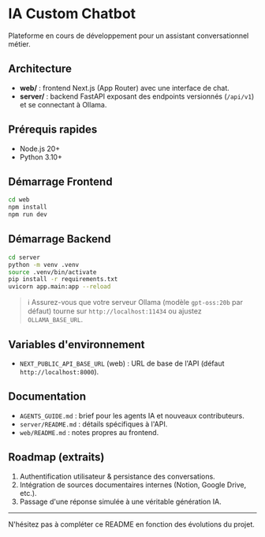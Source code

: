 # IA Custom Chatbot

Plateforme en cours de développement pour un assistant conversationnel métier.

## Architecture
- **web/** : frontend Next.js (App Router) avec une interface de chat.
- **server/** : backend FastAPI exposant des endpoints versionnés (`/api/v1`) et se connectant à Ollama.

## Prérequis rapides
- Node.js 20+
- Python 3.10+

## Démarrage Frontend
```bash
cd web
npm install
npm run dev
```

## Démarrage Backend
```bash
cd server
python -m venv .venv
source .venv/bin/activate
pip install -r requirements.txt
uvicorn app.main:app --reload
```

> ℹ️ Assurez-vous que votre serveur Ollama (modèle `gpt-oss:20b` par défaut) tourne sur `http://localhost:11434` ou ajustez `OLLAMA_BASE_URL`.

## Variables d'environnement
- `NEXT_PUBLIC_API_BASE_URL` (web) : URL de base de l'API (défaut `http://localhost:8000`).

## Documentation
- `AGENTS_GUIDE.md` : brief pour les agents IA et nouveaux contributeurs.
- `server/README.md` : détails spécifiques à l'API.
- `web/README.md` : notes propres au frontend.

## Roadmap (extraits)
1. Authentification utilisateur & persistance des conversations.
2. Intégration de sources documentaires internes (Notion, Google Drive, etc.).
3. Passage d'une réponse simulée à une véritable génération IA.

---
N'hésitez pas à compléter ce README en fonction des évolutions du projet.
